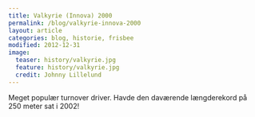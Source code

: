 ```yaml
---
title: Valkyrie (Innova) 2000
permalink: /blog/valkyrie-innova-2000
layout: article
categories: blog, historie, frisbee
modified: 2012-12-31
image:
  teaser: history/valkyrie.jpg
  feature: history/valkyrie.jpg
  credit: Johnny Lillelund
---
```


<p>Meget populær turnover driver. Havde den daværende længderekord på 250 meter sat i 2002!</p>